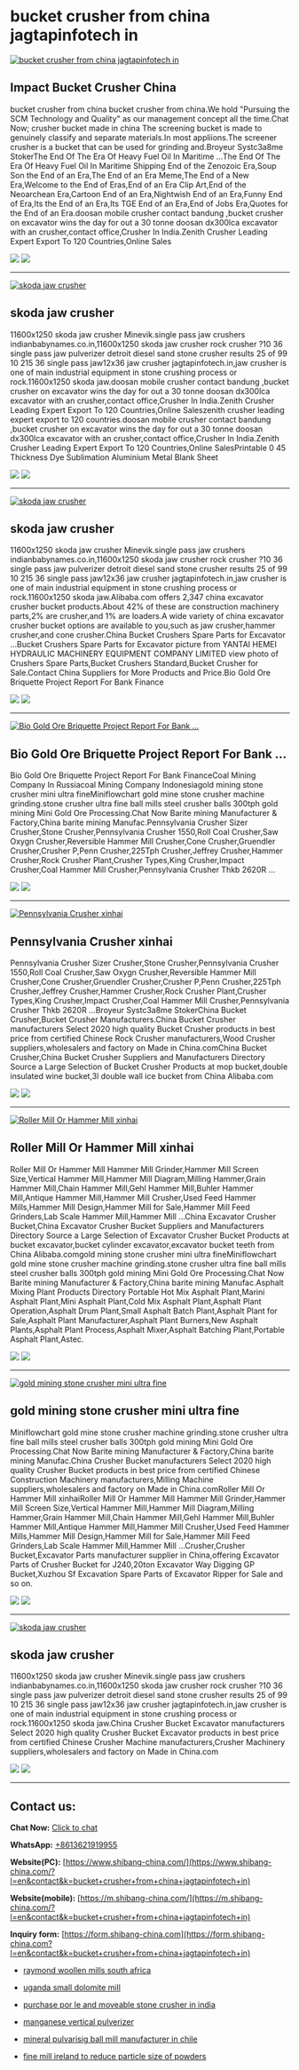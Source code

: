# bucket crusher from china jagtapinfotech in

<a href="https://swt.shibang-china.com/?l=en&img&k=bucket+crusher+from+china+jagtapinfotech+in" target="_blank">![bucket crusher from china jagtapinfotech in](http://static.shibang-china.com/all-800x300/1103.jpg)</a>

## Impact Bucket Crusher China
bucket crusher from china bucket crusher from china.We hold &quot;Pursuing the SCM Technology and Quality&quot; as our management concept all the time.Chat Now; crusher bucket made in china The screening bucket is made to genuinely classify and separate materials.In most appliions.The screener crusher is a bucket that can be used for grinding and.Broyeur Systc3a8me StokerThe End Of The Era Of Heavy Fuel Oil In Maritime …The End Of The Era Of Heavy Fuel Oil In Maritime Shipping End of the Zenozoic Era,Soup Son the End of an Era,The End of an Era Meme,The End of a New Era,Welcome to the End of Eras,End of an Era Clip Art,End of the Neoarchean Era,Cartoon End of an Era,Nightwish End of an Era,Funny End of Era,Its the End of an Era,Its TGE End of an Era,End of Jobs Era,Quotes for the End of an Era.doosan mobile crusher contact bandung ,bucket crusher on excavator wins the day for out a 30 tonne doosan dx300lca excavator with an crusher,contact office,Crusher In India.Zenith Crusher Leading Expert Export To 120 Countries,Online Sales


<a href="https://whatsapp.shibangsoft.com/WhatsApp.php" target="_blank" title="WhatsApp">![](http://static.shibang-china.com/icon/whatsapp.png)</a> <a href="https://swt.shibang-china.com/?l=en&icon&k=bucket+crusher+from+china+jagtapinfotech+in" target="_blank">![](http://static.shibang-china.com/icon/chat-en.png)</a>

---

<a href="https://swt.shibang-china.com/?l=en&img&k=bucket+crusher+from+china+jagtapinfotech+in" target="_blank">![skoda jaw crusher](http://static.shibang-china.com/all-800x300/413.jpg)</a>

## skoda jaw crusher
11600x1250 skoda jaw crusher Minevik.single pass jaw crushers indianbabynames.co.in,11600x1250 skoda jaw crusher rock crusher ?10 36 single pass jaw pulverizer detroit diesel sand stone crusher results 25 of 99 10 215 36 single pass jaw12x36 jaw crusher jagtapinfotech.in,jaw crusher is one of main industrial equipment in stone crushing process or rock.11600x1250 skoda jaw.doosan mobile crusher contact bandung ,bucket crusher on excavator wins the day for out a 30 tonne doosan dx300lca excavator with an crusher,contact office,Crusher In India.Zenith Crusher Leading Expert Export To 120 Countries,Online Saleszenith crusher leading expert export to 120 countries.doosan mobile crusher contact bandung ,bucket crusher on excavator wins the day for out a 30 tonne doosan dx300lca excavator with an crusher,contact office,Crusher In India.Zenith Crusher Leading Expert Export To 120 Countries,Online SalesPrintable 0 45 Thickness Dye Sublimation Aluminium Metal Blank Sheet


<a href="https://whatsapp.shibangsoft.com/WhatsApp.php" target="_blank" title="WhatsApp">![](http://static.shibang-china.com/icon/whatsapp.png)</a> <a href="https://swt.shibang-china.com/?l=en&icon&k=bucket+crusher+from+china+jagtapinfotech+in" target="_blank">![](http://static.shibang-china.com/icon/chat-en.png)</a>

---

<a href="https://swt.shibang-china.com/?l=en&img&k=bucket+crusher+from+china+jagtapinfotech+in" target="_blank">![skoda jaw crusher](http://static.shibang-china.com/all-800x300/1076.jpg)</a>

## skoda jaw crusher
11600x1250 skoda jaw crusher Minevik.single pass jaw crushers indianbabynames.co.in,11600x1250 skoda jaw crusher rock crusher ?10 36 single pass jaw pulverizer detroit diesel sand stone crusher results 25 of 99 10 215 36 single pass jaw12x36 jaw crusher jagtapinfotech.in,jaw crusher is one of main industrial equipment in stone crushing process or rock.11600x1250 skoda jaw.Alibaba.com offers 2,347 china excavator crusher bucket products.About 42% of these are construction machinery parts,2% are crusher,and 1% are loaders.A wide variety of china excavator crusher bucket options are available to you,such as jaw crusher,hammer crusher,and cone crusher.China Bucket Crushers Spare Parts for Excavator …Bucket Crushers Spare Parts for Excavator picture from YANTAI HEMEI HYDRAULIC MACHINERY EQUIPMENT COMPANY LIMITED view photo of Crushers Spare Parts,Bucket Crushers Standard,Bucket Crusher for Sale.Contact China Suppliers for More Products and Price.Bio Gold Ore Briquette Project Report For Bank Finance


<a href="https://whatsapp.shibangsoft.com/WhatsApp.php" target="_blank" title="WhatsApp">![](http://static.shibang-china.com/icon/whatsapp.png)</a> <a href="https://swt.shibang-china.com/?l=en&icon&k=bucket+crusher+from+china+jagtapinfotech+in" target="_blank">![](http://static.shibang-china.com/icon/chat-en.png)</a>

---

<a href="https://swt.shibang-china.com/?l=en&img&k=bucket+crusher+from+china+jagtapinfotech+in" target="_blank">![Bio Gold Ore Briquette Project Report For Bank …](http://static.shibang-china.com/all-800x300/435.jpg)</a>

## Bio Gold Ore Briquette Project Report For Bank …
Bio Gold Ore Briquette Project Report For Bank FinanceCoal Mining Company In Russiacoal Mining Company Indonesiagold mining stone crusher mini ultra fineMiniflowchart gold mine stone crusher machine grinding.stone crusher ultra fine ball mills steel crusher balls 300tph gold mining Mini Gold Ore Processing.Chat Now Barite mining Manufacturer &amp; Factory,China barite mining Manufac.Pennsylvania Crusher Sizer Crusher,Stone Crusher,Pennsylvania Crusher 1550,Roll Coal Crusher,Saw Oxygn Crusher,Reversible Hammer Mill Crusher,Cone Crusher,Gruendler Crusher,Crusher P,Penn Crusher,225Tph Crusher,Jeffrey Crusher,Hammer Crusher,Rock Crusher Plant,Crusher Types,King Crusher,Impact Crusher,Coal Hammer Mill Crusher,Pennsylvania Crusher Thkb 2620R …


<a href="https://whatsapp.shibangsoft.com/WhatsApp.php" target="_blank" title="WhatsApp">![](http://static.shibang-china.com/icon/whatsapp.png)</a> <a href="https://swt.shibang-china.com/?l=en&icon&k=bucket+crusher+from+china+jagtapinfotech+in" target="_blank">![](http://static.shibang-china.com/icon/chat-en.png)</a>

---

<a href="https://swt.shibang-china.com/?l=en&img&k=bucket+crusher+from+china+jagtapinfotech+in" target="_blank">![Pennsylvania Crusher xinhai](http://static.shibang-china.com/all-800x300/966.jpg)</a>

## Pennsylvania Crusher xinhai
Pennsylvania Crusher Sizer Crusher,Stone Crusher,Pennsylvania Crusher 1550,Roll Coal Crusher,Saw Oxygn Crusher,Reversible Hammer Mill Crusher,Cone Crusher,Gruendler Crusher,Crusher P,Penn Crusher,225Tph Crusher,Jeffrey Crusher,Hammer Crusher,Rock Crusher Plant,Crusher Types,King Crusher,Impact Crusher,Coal Hammer Mill Crusher,Pennsylvania Crusher Thkb 2620R …Broyeur Systc3a8me StokerChina Bucket Crusher,Bucket Crusher Manufacturers.China Bucket Crusher manufacturers Select 2020 high quality Bucket Crusher products in best price from certified Chinese Rock Crusher manufacturers,Wood Crusher suppliers,wholesalers and factory on Made in China.comChina Bucket Crusher,China Bucket Crusher Suppliers and Manufacturers Directory Source a Large Selection of Bucket Crusher Products at mop bucket,double insulated wine bucket,3l double wall ice bucket from China Alibaba.com


<a href="https://whatsapp.shibangsoft.com/WhatsApp.php" target="_blank" title="WhatsApp">![](http://static.shibang-china.com/icon/whatsapp.png)</a> <a href="https://swt.shibang-china.com/?l=en&icon&k=bucket+crusher+from+china+jagtapinfotech+in" target="_blank">![](http://static.shibang-china.com/icon/chat-en.png)</a>

---

<a href="https://swt.shibang-china.com/?l=en&img&k=bucket+crusher+from+china+jagtapinfotech+in" target="_blank">![Roller Mill Or Hammer Mill xinhai](http://static.shibang-china.com/all-800x300/566.jpg)</a>

## Roller Mill Or Hammer Mill xinhai
Roller Mill Or Hammer Mill Hammer Mill Grinder,Hammer Mill Screen Size,Vertical Hammer Mill,Hammer Mill Diagram,Milling Hammer,Grain Hammer Mill,Chain Hammer Mill,Gehl Hammer Mill,Buhler Hammer Mill,Antique Hammer Mill,Hammer Mill Crusher,Used Feed Hammer Mills,Hammer Mill Design,Hammer Mill for Sale,Hammer Mill Feed Grinders,Lab Scale Hammer Mill,Hammer Mill …China Excavator Crusher Bucket,China Excavator Crusher Bucket Suppliers and Manufacturers Directory Source a Large Selection of Excavator Crusher Bucket Products at bucket excavator,bucket cylinder excavator,excavator bucket teeth from China Alibaba.comgold mining stone crusher mini ultra fineMiniflowchart gold mine stone crusher machine grinding.stone crusher ultra fine ball mills steel crusher balls 300tph gold mining Mini Gold Ore Processing.Chat Now Barite mining Manufacturer &amp; Factory,China barite mining Manufac.Asphalt Mixing Plant Products Directory Portable Hot Mix Asphalt Plant,Marini Asphalt Plant,Mini Asphalt Plant,Cold Mix Asphalt Plant,Asphalt Plant Operation,Asphalt Drum Plant,Small Asphalt Batch Plant,Asphalt Plant for Sale,Asphalt Plant Manufacturer,Asphalt Plant Burners,New Asphalt Plants,Asphalt Plant Process,Asphalt Mixer,Asphalt Batching Plant,Portable Asphalt Plant,Astec.


<a href="https://whatsapp.shibangsoft.com/WhatsApp.php" target="_blank" title="WhatsApp">![](http://static.shibang-china.com/icon/whatsapp.png)</a> <a href="https://swt.shibang-china.com/?l=en&icon&k=bucket+crusher+from+china+jagtapinfotech+in" target="_blank">![](http://static.shibang-china.com/icon/chat-en.png)</a>

---

<a href="https://swt.shibang-china.com/?l=en&img&k=bucket+crusher+from+china+jagtapinfotech+in" target="_blank">![gold mining stone crusher mini ultra fine](http://static.shibang-china.com/all-800x300/72.jpg)</a>

## gold mining stone crusher mini ultra fine
Miniflowchart gold mine stone crusher machine grinding.stone crusher ultra fine ball mills steel crusher balls 300tph gold mining Mini Gold Ore Processing.Chat Now Barite mining Manufacturer &amp; Factory,China barite mining Manufac.China Crusher Bucket manufacturers Select 2020 high quality Crusher Bucket products in best price from certified Chinese Construction Machinery manufacturers,Milling Machine suppliers,wholesalers and factory on Made in China.comRoller Mill Or Hammer Mill xinhaiRoller Mill Or Hammer Mill Hammer Mill Grinder,Hammer Mill Screen Size,Vertical Hammer Mill,Hammer Mill Diagram,Milling Hammer,Grain Hammer Mill,Chain Hammer Mill,Gehl Hammer Mill,Buhler Hammer Mill,Antique Hammer Mill,Hammer Mill Crusher,Used Feed Hammer Mills,Hammer Mill Design,Hammer Mill for Sale,Hammer Mill Feed Grinders,Lab Scale Hammer Mill,Hammer Mill …Crusher,Crusher Bucket,Excavator Parts manufacturer supplier in China,offering Excavator Parts of Crusher Bucket for J240,20ton Excavator Way Digging GP Bucket,Xuzhou Sf Excavation Spare Parts of Excavator Ripper for Sale and so on.


<a href="https://whatsapp.shibangsoft.com/WhatsApp.php" target="_blank" title="WhatsApp">![](http://static.shibang-china.com/icon/whatsapp.png)</a> <a href="https://swt.shibang-china.com/?l=en&icon&k=bucket+crusher+from+china+jagtapinfotech+in" target="_blank">![](http://static.shibang-china.com/icon/chat-en.png)</a>

---

<a href="https://swt.shibang-china.com/?l=en&img&k=bucket+crusher+from+china+jagtapinfotech+in" target="_blank">![skoda jaw crusher](http://static.shibang-china.com/all-800x300/1114.jpg)</a>

## skoda jaw crusher
11600x1250 skoda jaw crusher Minevik.single pass jaw crushers indianbabynames.co.in,11600x1250 skoda jaw crusher rock crusher ?10 36 single pass jaw pulverizer detroit diesel sand stone crusher results 25 of 99 10 215 36 single pass jaw12x36 jaw crusher jagtapinfotech.in,jaw crusher is one of main industrial equipment in stone crushing process or rock.11600x1250 skoda jaw.China Crusher Bucket Excavator manufacturers Select 2020 high quality Crusher Bucket Excavator products in best price from certified Chinese Crusher Machine manufacturers,Crusher Machinery suppliers,wholesalers and factory on Made in China.com

<a href="https://whatsapp.shibangsoft.com/WhatsApp.php" target="_blank" title="WhatsApp">![](http://static.shibang-china.com/icon/whatsapp.png)</a> <a href="https://swt.shibang-china.com/?l=en&icon&k=bucket+crusher+from+china+jagtapinfotech+in" target="_blank">![](http://static.shibang-china.com/icon/chat-en.png)</a>

---
## Contact us:

**Chat Now:** [Click to chat](https://swt.shibang-china.com?l=en&contact&k=bucket+crusher+from+china+jagtapinfotech+in)

**WhatsApp:**  [+8613621919955](https://whatsapp.shibangsoft.com/WhatsApp.php)

**Website(PC):** [https://www.shibang-china.com/](https://www.shibang-china.com/?l=en&contact&k=bucket+crusher+from+china+jagtapinfotech+in)

**Website(mobile):** [https://m.shibang-china.com/](https://m.shibang-china.com/?l=en&contact&k=bucket+crusher+from+china+jagtapinfotech+in)

**Inquiry form:** [https://form.shibang-china.com](https://form.shibang-china.com?l=en&contact&k=bucket+crusher+from+china+jagtapinfotech+in)

* [raymond woollen mills south africa](../149/raymond%20woollen%20mills%20south%20africa.md)

* [uganda small dolomite mill](../143/uganda%20small%20dolomite%20mill.md)

* [purchase por le and moveable stone crusher in india](../148/purchase%20por%20le%20and%20moveable%20stone%20crusher%20in%20india.md)

* [manganese vertical pulverizer](../144/manganese%20vertical%20pulverizer.md)

* [mineral pulvarisig ball mill manufacturer in chile](../146/mineral%20pulvarisig%20ball%20mill%20manufacturer%20in%20chile.md)

* [fine mill ireland to reduce particle size of powders](../144/fine%20mill%20ireland%20to%20reduce%20particle%20size%20of%20powders.md)